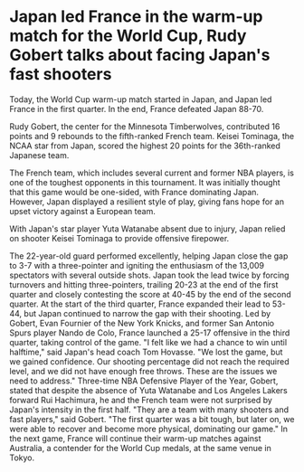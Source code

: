 # Japan led France in the warm-up match for the World Cup, Rudy Gobert talks about facing Japan's fast shooters 


Today, the World Cup warm-up match started in Japan, and Japan led France in the first quarter. In the end, France defeated Japan 88-70.

Rudy Gobert, the center for the Minnesota Timberwolves, contributed 16 points and 9 rebounds to the fifth-ranked French team. Keisei Tominaga, the NCAA star from Japan, scored the highest 20 points for the 36th-ranked Japanese team.

The French team, which includes several current and former NBA players, is one of the toughest opponents in this tournament. It was initially thought that this game would be one-sided, with France dominating Japan. However, Japan displayed a resilient style of play, giving fans hope for an upset victory against a European team.

With Japan's star player Yuta Watanabe absent due to injury, Japan relied on shooter Keisei Tominaga to provide offensive firepower.

The 22-year-old guard performed excellently, helping Japan close the gap to 3-7 with a three-pointer and igniting the enthusiasm of the 13,009 spectators with several outside shots. Japan took the lead twice by forcing turnovers and hitting three-pointers, trailing 20-23 at the end of the first quarter and closely contesting the score at 40-45 by the end of the second quarter. At the start of the third quarter, France expanded their lead to 53-44, but Japan continued to narrow the gap with their shooting. Led by Gobert, Evan Fournier of the New York Knicks, and former San Antonio Spurs player Nando de Colo, France launched a 25-17 offensive in the third quarter, taking control of the game. "I felt like we had a chance to win until halftime," said Japan's head coach Tom Hovasse. "We lost the game, but we gained confidence. Our shooting percentage did not reach the required level, and we did not have enough free throws. These are the issues we need to address." Three-time NBA Defensive Player of the Year, Gobert, stated that despite the absence of Yuta Watanabe and Los Angeles Lakers forward Rui Hachimura, he and the French team were not surprised by Japan's intensity in the first half. "They are a team with many shooters and fast players," said Gobert. "The first quarter was a bit tough, but later on, we were able to recover and become more physical, dominating our game." In the next game, France will continue their warm-up matches against Australia, a contender for the World Cup medals, at the same venue in Tokyo.